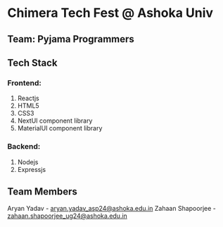 # Chimera Tech Fest @ Ashoka Univ
## Team: Pyjama Programmers

## Tech Stack

### Frontend:
1. Reactjs
2. HTML5
3. CSS3
4. NextUI component library
5. MaterialUI component library

### Backend:
1. Nodejs
2. Expressjs

## Team Members
Aryan Yadav - aryan.yadav_asp24@ashoka.edu.in
Zahaan Shapoorjee - zahaan.shapoorjee_ug24@ashoka.edu.in

